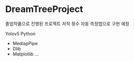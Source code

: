 # DreamTreeProject

졸업작품으로 진행된 프로젝트
저작 횟수 자동 측정앱으로 구현 예정

Yolov5
Python
- MediapPipe
- Dlib
- Matplotlib
...
